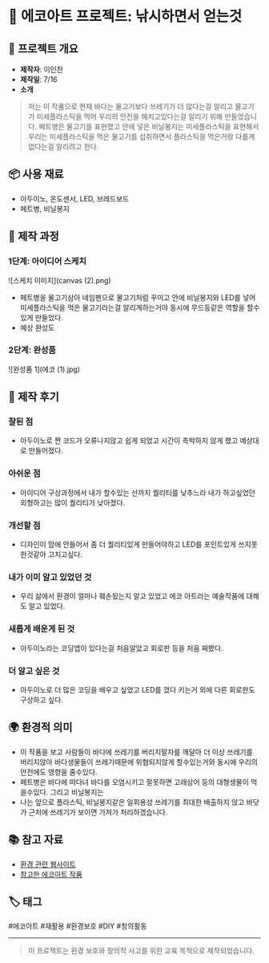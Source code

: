 # 🌱 에코아트 프로젝트: 낚시하면서 얻는것

## 📖 프로젝트 개요
- **제작자**: 이인찬
- **제작일**: 7/16
- **소개**
> 저는 이 작품으로 현재 바다는 물고기보다 쓰레기가 더 많다는걸 알리고 물고기가 미세플라스틱을 먹어 우리의 안전을 해치고있다는걸 알리기 위해 만들었습니다.
페트병은 물고기를 표현했고 안에 넣은 비닐봉지는 미세플라스틱을 표현해서 우리는 미세플라스틱을 먹은 물고기를 섭취하면서 플라스틱을 먹은거랑 다를게없다는걸 알리려고 한다.

## 📦 사용 재료
- 아두이노, 온도센서, LED, 브레드보드
- 페트병, 비닐봉지

## 🔧 제작 과정

### 1단계: 아이디어 스케치
![스케치 이미지](canvas (2).png)
- 페트병을 물고기삼아 네임펜으로 물고기처럼 꾸미고 안에 비닐봉지와 LED를 넣어 미세플라스틱을 먹은 물고기라는걸 알리게하는거야 동시에 무드등같은 역할을 할수있게 만들었다.
- 예상 완성도

### 2단계: 완성품
![완성품 1](에코 (1).jpg)

## 💭 제작 후기
### 잘된 점
- 아두이노로 짠 코드가 오류나지않고 쉽게 되었고 시간이 촉박하지 않게 했고 예상대로 만들어졌다.

### 아쉬운 점
- 아이디어 구상과정에서 내가 할수있는 선까지 퀄리티를 낮추느라 내가 하고싶었던 외형하고는 많이 퀄리티가 낮아졌다.

### 개선할 점
- 디자인이 맘에 안들어서 좀 더 퀄리티있게 만들어야하고 LED를 포인트있게 쓰지못한것같아 고치고싶다.

### 내가 이미 알고 있었던 것
- 우리 삶에서 환경이 얼마나 훼손됬는지 알고 있었고 에코 아트라는 예술작품에 대해도 알고 있었다.

### 새롭게 배운게 된 것
- 아두이노라는 코딩앱이 있다는걸 처음알았고 회로판 등을 처음 짜봤다.

### 더 알고 싶은 것
- 아두이노로 더 많은 코딩을 배우고 싶었고 LED를 껐다 키는거 외에 다른 회로판도 구상하고 싶다.

## 🌍 환경적 의미
- 이 작품을 보고 사람들이 바다에 쓰레기를 버리지말자를 깨달아 더 이상 쓰레기를 버리지않아 바다생물들이 쓰레기때문에 위협되지않게 할수있는거와 동시에 우리의 안전에도 영향을 줄수있다.
- 페트병은 바다에 떠다녀 바다를 오염시키고 잘못하면 고래상어 등의 대형생물이 먹을수있다. 그리고 비닐봉지는 
- 나는 앞으로 플라스틱, 비닐봉지같은 일회용성 쓰레기를 최대한 배출하지 않고 바닷가 근처에 쓰레기가 보이면 가져가 처리하겠습니다.

## 📚 참고 자료
- [환경 관련 웹사이트](https://www.keco.or.kr/web/index.do;jsessionid=87BA327313B90D14F9805CE2997FB45B.hfkeco)
- [참고한 에코아트 작품](https://freshmindmag.com/2024/02/02/eco-art-artists-advocating-for-the-environment-through-creativity/?utm_source=chatgpt.com
)

## 🏷️ 태그
#에코아트 #재활용 #환경보호 #DIY #창의활동

---

> 이 프로젝트는 환경 보호와 창의적 사고를 위한 교육 목적으로 제작되었습니다.
